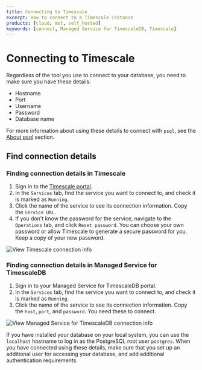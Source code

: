 ```yaml
---
title: Connecting to Timescale
excerpt: How to connect to a Timescale instance
products: [cloud, mst, self_hosted]
keywords: [connect, Managed Service for TimescaleDB, Timescale]
---
```


# Connecting to Timescale

Regardless of the tool you use to connect to your database, you need to make
sure you have these details:

*   Hostname
*   Port
*   Username
*   Password
*   Database name

For more information about using these details to connect with `psql`, see the
[About psql][about-psql] section.

## Find connection details

<Tabs label="Find connection details">

<Tab title="Timescale">

<Procedure>

### Finding connection details in Timescale

1.  Sign in to the [Timescale portal][tsc-portal].
1.  In the `Services` tab, find the service you want to connect to, and check
    it is marked as `Running`.
1.  Click the name of the service to see its connection information. Copy the
    `Service URL`.
1.  If you don't know the password for the service, navigate to the `Operations`
    tab, and click `Reset password`. You can choose your own password or allow
    Timescale to generate a secure password for you. Keep a copy of your
    new password.

<img
class="main-content__illustration"
src="https://s3.amazonaws.com/assets.timescale.com/docs/images/tsc-connection-info.png"
alt="View Timescale connection info"
/>

</Procedure>

</Tab>

<Tab title="Managed Service for TimescaleDB">

<Procedure>

### Finding connection details in Managed Service for TimescaleDB

1.  Sign in to your Managed Service for TimescaleDB portal.
1.  In the `Services` tab, find the service you want to connect to, and check
    it is marked as `Running`.
1.  Click the name of the service to see its connection information. Copy the
    `host`, `port`, and `password`. You need these to connect.

<img
class="main-content__illustration"
src="https://s3.amazonaws.com/assets.timescale.com/docs/images/mst-connection-info.png"
alt="View Managed Service for TimescaleDB connection info"
/>

</Procedure>

</Tab>

<Tab title="Self-hosted Timescale">

If you have installed your database on your local system, you can use the
`localhost` hostname to log in as the PostgreSQL root user `postgres`. When you
have connected using these details, make sure that you set up an additional user
for accessing your database, and add additional authentication requirements.

</Tab>

</Tabs>

[about-psql]: /use-timescale/:currentVersion:/connecting/about-psql/
[tsc-portal]: https://console.cloud.timescale.com/

